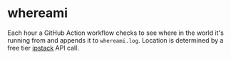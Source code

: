 # whereami

Each hour a GitHub Action workflow checks to see where in the world it's running from and appends it to `whereami.log`. Location is determined by a free tier [ipstack](https://ipstack.com/) API call.
